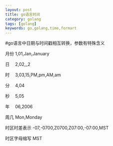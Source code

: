 ```yaml
---
layout: post
title: go语言时间
category: golang
tags: [golang]
keywords: go,golang,time,formart
---
```


#go语言中日期与时间戳相互转换，参数有特殊含义

月份 1,01,Jan,January

日　 2,02,_2

时　 3,03,15,PM,pm,AM,am

分　 4,04

秒　 5,05

年　 06,2006

周几 Mon,Monday

时区时差表示 -07,-0700,Z0700,Z07:00,-07:00,MST

时区字母缩写 MST
